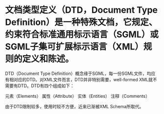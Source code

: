 <!--
 * @Description: 
 * @Author: xlm
 * @Date: 2023-03-08 19:35:19
 * @LastEditTime: 2023-03-08 19:35:30
 * @LastEditors: xlm
-->


# 文档类型定义（DTD，Document Type Definition）是一种特殊文档，它规定、约束符合标准通用标示语言（SGML）或SGML子集可扩展标示语言（XML）规则的定义和陈述。


DTD（Document Type Definition）概念缘于SGML，每一份SGML文件，均应有相对应的DTD。对XML文件而言，DTD并非特别需要，well-formed XML就不需要有DTD。DTD有四个组成如下：

元素（Elements）
属性（Attribute）
实体（Entities）
注释（Comments）

由于DTD限制较多，使用时较不方便，近来已渐被XML Schema所取代。